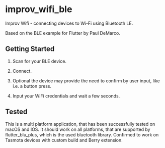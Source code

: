 # improv_wifi_ble

Improv Wifi - connecting devices to Wi-Fi using Bluetooth LE.

Based on the BLE example for Flutter by Paul DeMarco.

## Getting Started

1. Scan for your BLE device.

2. Connect.

3. Optional the device may provide the need to confirm by user input, like i.e. a button press.

4. Input your WiFi credentials and wait a few seconds.

## Tested
  
This is a multi platform application, that has been successfully tested on macOS and IOS. It should work on all platforms, that are supported by flutter_blu_plus, which is the used bluetooth library.
Confirmed to work on Tasmota devices with custom build and Berry extension.